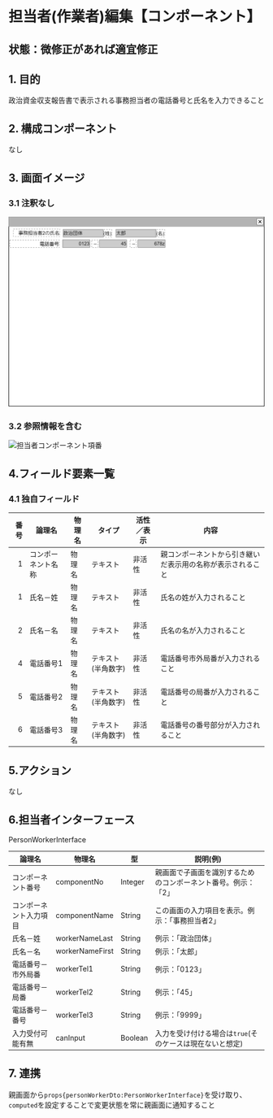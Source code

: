 ﻿# 担当者(作業者)編集【コンポーネント】

## 状態：微修正があれば適宜修正

## 1. 目的

政治資金収支報告書で表示される事務担当者の電話番号と氏名を入力できること

## 2. 構成コンポーネント

なし

## 3. 画面イメージ

### 3.1 注釈なし

![担当者コンポーネント](image/担当者コンポーネント.drawio.png)

### 3.2 参照情報を含む

![担当者コンポーネント項番](image/担当者コンポーネント項番.drawio.png)

## 4.フィールド要素一覧

### 4.1 独自フィールド

| 番号 |       論理名       | 物理名 |       タイプ       | 活性／表示 |                            内容                            |
| ---: | ------------------ | ------ | ------------------ | ---------- | ---------------------------------------------------------- |
|    1 | コンポーネント名称 | 物理名 | テキスト           | 非活性     | 親コンポーネントから引き継いだ表示用の名称が表示されること |
|    1 | 氏名－姓           | 物理名 | テキスト           | 非活性     | 氏名の姓が入力されること                                   |
|    2 | 氏名－名           | 物理名 | テキスト           | 非活性     | 氏名の名が入力されること                                   |
|    4 | 電話番号1          | 物理名 | テキスト(半角数字) | 非活性     | 電話番号市外局番が入力されること                           |
|    5 | 電話番号2          | 物理名 | テキスト(半角数字) | 非活性     | 電話番号の局番が入力されること                             |
|    6 | 電話番号3          | 物理名 | テキスト(半角数字) | 非活性     | 電話番号の番号部分が入力されること                         |

## 5.アクション

なし

## 6.担当者インターフェース

PersonWorkerInterface

 |         論理名         |     物理名      |   型    |                           説明(例)                            |
 | ---------------------- | --------------- | ------- | ------------------------------------------------------------- |
 | コンポーネント番号     | componentNo     | Integer | 親画面で子画面を識別するためのコンポーネント番号。例示：「2」 |
 | コンポーネント入力項目 | componentName   | String  | この画面の入力項目を表示。例示：「事務担当者2」               |
 | 氏名－姓               | workerNameLast  | String  | 例示：「政治団体」                                            |
 | 氏名－名               | workerNameFirst | String  | 例示：「太郎」                                                |
 | 電話番号－市外局番     | workerTel1      | String  | 例示：「0123」                                                |
 | 電話番号－局番         | workerTel2      | String  | 例示：「45」                                                  |
 | 電話番号－番号         | workerTel3      | String  | 例示：「9999」                                                |
 | 入力受付可能有無       | canInput        | Boolean | 入力を受け付ける場合は`true`(そのケースは現在ないと想定)      |

## 7. 連携

親画面から`props{personWorkerDto:PersonWorkerInterface}`を受け取り、`computed`を設定することで変更状態を常に親画面に通知すること
